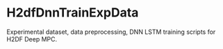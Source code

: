 # H2dfDnnTrainExpData
Experimental dataset, data preprocessing, DNN LSTM training scripts for H2DF Deep MPC.
